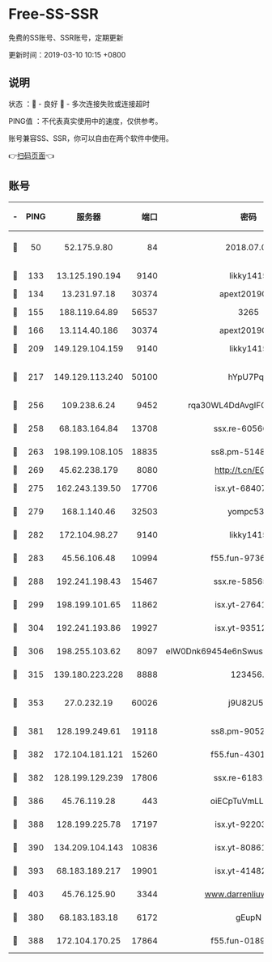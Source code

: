 # Free-SS-SSR

免费的SS账号、SSR账号，定期更新

更新时间：2019-03-10 10:15 +0800

## 说明

状态     ：🙂 - 良好 🙁 - 多次连接失败或连接超时

PING值   ：不代表真实使用中的速度，仅供参考。

账号兼容SS、SSR，你可以自由在两个软件中使用。

👉[扫码页面](https://liesauer.github.io/Free-SS-SSR/)👈

## 账号

|-|PING|服务器|端口|密码|加密方式|区域|
|:----:|:----:|:-----:|-----:|:----:|:----:|:----:|
|🙂|50|52.175.9.80|84|2018.07.07|chacha20-ietf-poly1305|HK|
|🙂|133|13.125.190.194|9140|likky1415|aes-256-cfb|KR|
|🙂|134|13.231.97.18|30374|apext2019006|chacha20|JP|
|🙂|155|188.119.64.89|56537|3265|aes-256-cfb|RU|
|🙂|166|13.114.40.186|30374|apext2019006|chacha20|JP|
|🙂|209|149.129.104.159|9140|likky1415|aes-256-cfb|HK|
|🙂|217|149.129.113.240|50100|hYpU7PqP|chacha20-ietf-poly1305|CN|
|🙂|256|109.238.6.24|9452|rqa30WL4DdAvgIFG6Fs3znzTa|aes-256-cfb|FR|
|🙂|258|68.183.164.84|13708|ssx.re-60566170|aes-256-cfb|US|
|🙂|263|198.199.108.105|18835|ss8.pm-51487912|aes-256-cfb|US|
|🙂|269|45.62.238.179|8080|http://t.cn/EGJIyrl|rc4-md5|CA|
|🙂|275|162.243.139.50|17706|isx.yt-68407894|aes-256-cfb|US|
|🙂|279|168.1.140.46|32503|yompc535|aes-256-cfb|AU|
|🙂|282|172.104.98.27|9140|likky1415|aes-256-cfb|JP|
|🙂|283|45.56.106.48|10994|f55.fun-97361996|aes-256-cfb|US|
|🙂|288|192.241.198.43|15467|ssx.re-58565948|aes-256-cfb|US|
|🙂|299|198.199.101.65|11862|isx.yt-27641018|aes-256-cfb|US|
|🙂|304|192.241.193.86|19927|isx.yt-93512964|aes-256-cfb|US|
|🙂|306|198.255.103.62|8097|eIW0Dnk69454e6nSwuspv9DmS201tQ0D|aes-256-cfb|US|
|🙂|315|139.180.223.228|8888|123456..|aes-256-cfb|JP|
|🙂|353|27.0.232.19|60026|j9U82U53|xchacha20-ietf-poly1305|HK|
|🙂|381|128.199.249.61|19118|ss8.pm-90526305|aes-256-cfb|SG|
|🙂|382|172.104.181.121|15260|f55.fun-43019575|aes-256-cfb|SG|
|🙂|382|128.199.129.239|17806|ssx.re-61831672|aes-256-cfb|SG|
|🙂|386|45.76.119.28|443|oiECpTuVmLLxk4Ts|aes-256-cfb|AU|
|🙂|388|128.199.225.78|17197|isx.yt-92203287|aes-256-cfb|SG|
|🙂|390|134.209.104.143|10836|isx.yt-80861794|aes-256-cfb|SG|
|🙂|393|68.183.189.217|19901|isx.yt-41482967|aes-256-cfb|SG|
|🙂|403|45.76.125.90|3344|www.darrenliuwei.com|aes-256-cfb|AU|
|🙂|380|68.183.183.18|6172|gEupN|aes-256-cfb|SG|
|🙁|388|172.104.170.25|17864|f55.fun-01896161|aes-256-cfb|SG|
